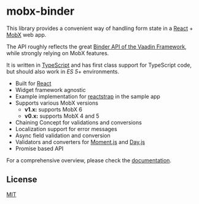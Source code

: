 # mobx-binder

This library provides a convenient way of handling form state in a [React](https://reactjs.org/) + [MobX](https://mobx.js.org/) web app.

The API roughly reflects the great [Binder API of the Vaadin Framework](https://vaadin.com/docs/v10/flow/binding-data/tutorial-flow-components-binder.html), while strongly relying on MobX features.

It is written in [TypeScript](https://www.typescriptlang.org/) and has first class support for TypeScript code, but should also work in *ES 5*+ environments.

- Built for [React](https://reactjs.org)
- Widget framework agnostic
- Example implementation for [reactstrap](https://reactstrap.github.io) in the sample app
- Supports various MobX versions
    - **v1.x:** supports MobX 6
    - **v0.x:** supports MobX 4 and 5
- Chaining Concept for validations and conversions
- Localization support for error messages
- Async field validation and conversion
- Validators and converters for [Moment.js](https://momentjs.com) and [Day.js](https://day.js.org)
- Promise based API

For a comprehensive overview, please check the [documentation](https://mobx-binder.github.com).

## License

[MIT](LICENSE)